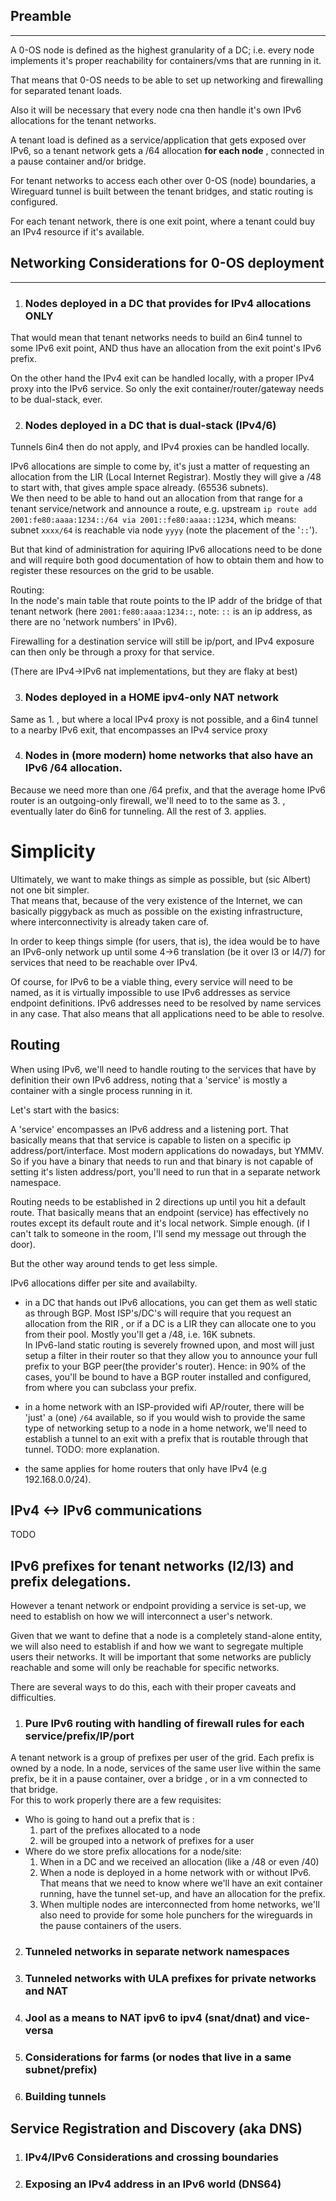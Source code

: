 ## Preamble
-----------
A 0-OS node is defined as the highest granularity of a DC; i.e. every node
implements it's proper reachability for containers/vms that are running in it.

That means that 0-OS needs to be able to set up networking and firewalling for
separated tenant loads.

Also it will be necessary that every node cna then handle it's own IPv6
allocations for the tenant networks.

A tenant load is defined as a service/application that gets exposed over IPv6,
so a tenant network gets a /64 allocation __for each node__ , connected in a
pause container and/or bridge.

For tenant networks to access each other over 0-OS (node) boundaries, a
Wireguard tunnel is built between the tenant bridges, and static routing is
configured.

For each tenant network, there is one exit point, where a tenant could buy an
IPv4 resource if it's available.


## Networking Considerations for 0-OS deployment
-------------

1. ### Nodes deployed in a DC that provides for IPv4 allocations ONLY

That would mean that tenant networks needs to build an 6in4 tunnel to some IPv6
exit point, AND thus have an allocation from the exit point's IPv6 prefix.

On the other hand the IPv4 exit can be handled locally, with a proper IPv4 proxy
into the IPv6 service. So only the exit container/router/gateway needs to be
dual-stack, ever.

2. ### Nodes deployed in a DC that is dual-stack (IPv4/6)

Tunnels 6in4 then do not apply, and IPv4 proxies can be handled locally.


IPv6 allocations are simple to come by, it's just a matter of requesting an
allocation from the LIR (Local Internet Registrar). Mostly they will give a /48
to start with, that gives ample space already. (65536 subnets).  
We then need to be able to hand out an allocation from that range for a tenant
service/network and announce a route, e.g. upstream
`ip route add 2001:fe80:aaaa:1234::/64 via 2001::fe80:aaaa::1234`, which means:
subnet `xxxx/64` is reachable via node `yyyy` (note the placement of the '`::`').

But that kind of administration for aquiring IPv6 allocations need to be done and will require both good documentation of how to obtain them and how to register these resources on the grid to be usable.

Routing:  
In the node's main table that route points to the IP addr of the bridge of that
tenant network (here `2001:fe80:aaaa:1234::`, note: `::` is an ip address, as
there are no 'network numbers' in IPv6).

Firewalling for a destination service will still be ip/port, and IPv4 exposure
can then only be through a proxy for that service.

(There are IPv4->IPv6 nat implementations, but they are flaky at best)

3. ### Nodes deployed in a HOME ipv4-only NAT network

Same as 1. , but where a local IPv4 proxy is not possible, and a 6in4 tunnel to a nearby IPv6 exit, that encompasses an IPv4 service proxy

4. ### Nodes in (more modern) home networks that also have an IPv6 /64 allocation.

Because we need more than one /64 prefix, and that the average home IPv6 router is an outgoing-only firewall, we'll need to to the same as 3. , eventually later do 6in6 for tunneling. All the rest of 3. applies.


# Simplicity

Ultimately, we want to make things as simple as possible, but (sic Albert) not one bit simpler.  
That means that, because of the very existence of the Internet, we can basically piggyback as much as possible on the existing infrastructure, where interconnectivity is already taken care of.

In order to keep things simple (for users, that is), the idea would be to have an IPv6-only network up until some 4->6 translation (be it over l3 or l4/7) for services that need to be reachable over IPv4. 

Of course, for IPv6 to be a viable thing, every service will need to be named, as it is virtually impossible to use IPv6 addresses as service endpoint definitions. IPv6 addresses need to be resolved by name services in any case. That also means that all applications need to be able to resolve.

## Routing

When using IPv6, we'll need to handle routing to the services that have by definition their own IPv6 address, noting that a 'service' is mostly a container with a single process running in it.

Let's start with the basics: 

A 'service' encompasses an IPv6 address and a listening port. That basically means that that service is capable to listen on a specific ip address/port/interface. Most modern applications do nowadays, but YMMV.  
So if you have a binary that needs to run and that binary is not capable of setting it's listen address/port, you'll need to run that in a separate network namespace.

Routing needs to be established in 2 directions up until you hit a default route. That basically means that an endpoint (service) has effectively no routes except its default route and it's local network. Simple enough. (if I can't talk to someone in the room, I'll send my message out through the door).  

But the other way around tends to get less simple.

IPv6 allocations differ per site and availabilty. 
  - in a DC that hands out IPv6 allocations, you can get them as well static as through BGP. Most ISP's/DC's will require that you request an allocation from the RIR , or if a DC is a LIR they can allocate one to you from their pool. Mostly you'll get a /48, i.e. 16K subnets.  
  In IPv6-land static routing is severely frowned upon, and most will just setup a filter in their router so that they allow you to announce your full prefix to your BGP peer(the provider's router). Hence: in 90% of the cases, you'll be bound to have a BGP router installed and configured, from where you can subclass your prefix. 

  - in a home network with an ISP-provided wifi AP/router, there will be 'just' a (one) `/64` available, so if you would wish to provide the same type of networking setup to a node in a home network, we'll need to establish a tunnel to an exit with a prefix that is routable through that tunnel. TODO: more explanation.

  - the same applies for home routers that only have IPv4 (e.g 192.168.0.0/24).


## IPv4 <-> IPv6 communications

TODO

## IPv6 prefixes for tenant networks (l2/l3) and prefix delegations.

However a tenant network or endpoint providing a service is set-up, we need to establish on how we will interconnect a user's network. 

Given that we want to define that a node is a completely stand-alone entity, we will also need to establish if and how we want to segregate multiple users their networks. It will be important that some networks are publicly reachable and some will only be reachable for specific networks.

There are several ways to do this, each with their proper caveats and difficulties.

1. ### Pure IPv6 routing with handling of firewall rules for each service/prefix/IP/port

A tenant network is a group of prefixes per user of the grid. Each prefix is owned by a node. In a node, services of the same user live within the same prefix, be it in a pause container, over a bridge , or in a vm connected to that bridge.  
For this to work properly there are a few requisites:
  - Who is going to hand out a prefix that is :
    1. part of the prefixes allocated to a node
    2. will be grouped into a network of prefixes for a user
  - Where do we store prefix allocations for a node/site:
    1. When in a DC and we received an allocation (like a /48 or even /40)
    2. When a node is deployed in a home network with or without IPv6. That means that we need to know where we'll have an exit container running, have the tunnel set-up, and have an allocation for the prefix.
    3. When multiple nodes are interconnected from home networks, we'll also need to provide for some hole punchers for the wireguards in the pause containers of the users.

2. ### Tunneled networks in separate network namespaces

3. ### Tunneled networks with ULA prefixes for private networks and NAT

4. ### Jool as a means to NAT ipv6 to ipv4 (snat/dnat) and vice-versa

5. ### Considerations for farms (or nodes that live in a same subnet/prefix)

6. ### Building tunnels 





## Service Registration and Discovery (aka DNS)

1. ### IPv4/IPv6 Considerations and crossing boundaries

2. ### Exposing an IPv4 address in an IPv6 world (DNS64)


